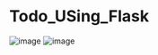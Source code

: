 # Todo_USing_Flask
![image](https://user-images.githubusercontent.com/59255420/205924200-09047d79-2d50-4c6c-abe6-f5aeec11a9fd.png)
![image](https://user-images.githubusercontent.com/59255420/205924288-b86f1cec-4dda-4a89-87be-6bce223b3d88.png)
